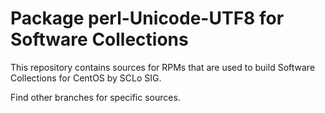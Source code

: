 # Package perl-Unicode-UTF8 for Software Collections

This repository contains sources for RPMs that are used
to build Software Collections for CentOS by SCLo SIG.

Find other branches for specific sources.
